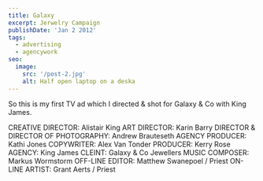 ```yaml
---
title: Galaxy
excerpt: Jerwelry Campaign
publishDate: 'Jan 2 2012'
tags:
  - advertising
  - agencywork
seo:
  image:
    src: '/post-2.jpg'
    alt: Half open laptop on a deska
---
```


So this is my first TV ad which I directed & shot for Galaxy & Co with King James.

CREATIVE DIRECTOR: Alistair King
ART DIRECTOR: Karin Barry
DIRECTOR & DIRECTOR OF PHOTOGRAPHY: Andrew Brauteseth
AGENCY PRODUCER: Kathi Jones
COPYWRITER: Alex Van Tonder
PRODUCER: Kerry Rose
AGENCY: King James
CLEINT: Galaxy & Co Jewellers
MUSIC COMPOSER: Markus Wormstorm
OFF-LINE EDITOR: Matthew Swanepoel / Priest
ON-LINE ARTIST: Grant Aerts / Priest